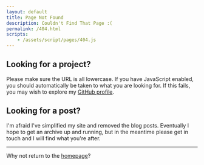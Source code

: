 ```yaml
---
layout: default
title: Page Not Found
description: Couldn't Find That Page :(
permalink: /404.html
scripts:
    - /assets/script/pages/404.js
---
```


## Looking for a project?
Please make sure the URL is all lowercase. If you have JavaScript enabled, you should automatically be taken to what you are looking for. If this fails, you may wish to explore my [GitHub profile](https://github.com/itsmeimtom).

## Looking for a post?
I'm afraid I've simplified my site and removed the blog posts. Eventually I hope to get an archive up and running, but in the meantime please get in touch and I will find what you're after.

---

Why not return to the [homepage](/)?